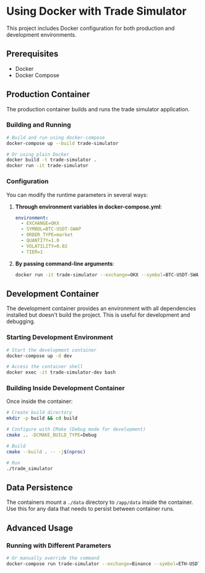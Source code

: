 # Using Docker with Trade Simulator

This project includes Docker configuration for both production and development environments.

## Prerequisites

- Docker
- Docker Compose

## Production Container

The production container builds and runs the trade simulator application.

### Building and Running

```bash
# Build and run using docker-compose
docker-compose up --build trade-simulator

# Or using plain Docker
docker build -t trade-simulator .
docker run -it trade-simulator
```

### Configuration

You can modify the runtime parameters in several ways:

1. **Through environment variables in docker-compose.yml**:
   ```yaml
   environment:
     - EXCHANGE=OKX
     - SYMBOL=BTC-USDT-SWAP
     - ORDER_TYPE=market
     - QUANTITY=1.0
     - VOLATILITY=0.02
     - TIER=1
   ```

2. **By passing command-line arguments**:
   ```bash
   docker run -it trade-simulator --exchange=OKX --symbol=BTC-USDT-SWAP --order-type=limit --quantity=2.0
   ```

## Development Container

The development container provides an environment with all dependencies installed but doesn't build the project. This is useful for development and debugging.

### Starting Development Environment

```bash
# Start the development container
docker-compose up -d dev

# Access the container shell
docker exec -it trade-simulator-dev bash
```

### Building Inside Development Container

Once inside the container:

```bash
# Create build directory
mkdir -p build && cd build

# Configure with CMake (Debug mode for development)
cmake .. -DCMAKE_BUILD_TYPE=Debug

# Build
cmake --build . -- -j$(nproc)

# Run
./trade_simulator
```

## Data Persistence

The containers mount a `./data` directory to `/app/data` inside the container. Use this for any data that needs to persist between container runs.

## Advanced Usage

### Running with Different Parameters

```bash
# Or manually override the command
docker-compose run trade-simulator --exchange=Binance --symbol=ETH-USDT-SWAP
``` 